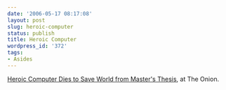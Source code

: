 ```yaml
---
date: '2006-05-17 08:17:08'
layout: post
slug: heroic-computer
status: publish
title: Heroic Computer
wordpress_id: '372'
tags:
- Asides
---
```


[Heroic Computer Dies to Save World from Master's Thesis](http://www.theonion.com/content/node/48461), at The Onion.
